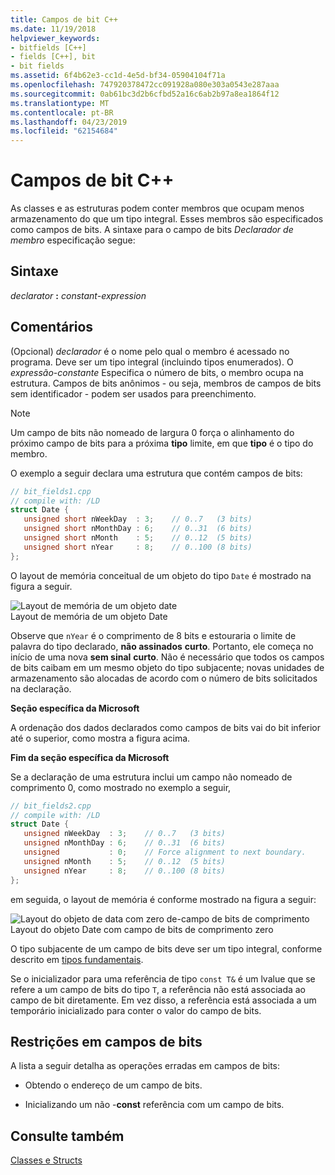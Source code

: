 ```yaml
---
title: Campos de bit C++
ms.date: 11/19/2018
helpviewer_keywords:
- bitfields [C++]
- fields [C++], bit
- bit fields
ms.assetid: 6f4b62e3-cc1d-4e5d-bf34-05904104f71a
ms.openlocfilehash: 747920378472cc091928a080e303a0543e287aaa
ms.sourcegitcommit: 0ab61bc3d2b6cfbd52a16c6ab2b97a8ea1864f12
ms.translationtype: MT
ms.contentlocale: pt-BR
ms.lasthandoff: 04/23/2019
ms.locfileid: "62154684"
---
```

# <a name="c-bit-fields"></a>Campos de bit C++

As classes e as estruturas podem conter membros que ocupam menos armazenamento do que um tipo integral. Esses membros são especificados como campos de bits. A sintaxe para o campo de bits *Declarador de membro* especificação segue:

## <a name="syntax"></a>Sintaxe

*declarator* **:** *constant-expression*

## <a name="remarks"></a>Comentários

(Opcional) *declarador* é o nome pelo qual o membro é acessado no programa. Deve ser um tipo integral (incluindo tipos enumerados). O *expressão-constante* Especifica o número de bits, o membro ocupa na estrutura. Campos de bits anônimos - ou seja, membros de campos de bits sem identificador - podem ser usados para preenchimento.

> [!NOTE]
> Um campo de bits não nomeado de largura 0 força o alinhamento do próximo campo de bits para a próxima **tipo** limite, em que **tipo** é o tipo do membro.

O exemplo a seguir declara uma estrutura que contém campos de bits:

```cpp
// bit_fields1.cpp
// compile with: /LD
struct Date {
   unsigned short nWeekDay  : 3;    // 0..7   (3 bits)
   unsigned short nMonthDay : 6;    // 0..31  (6 bits)
   unsigned short nMonth    : 5;    // 0..12  (5 bits)
   unsigned short nYear     : 8;    // 0..100 (8 bits)
};
```

O layout de memória conceitual de um objeto do tipo `Date` é mostrado na figura a seguir.

![Layout de memória de um objeto date](../cpp/media/vc38uq1.png "layout de memória de um objeto de data") <br/>
Layout de memória de um objeto Date

Observe que `nYear` é o comprimento de 8 bits e estouraria o limite de palavra do tipo declarado, **não assinados** **curto**. Portanto, ele começa no início de uma nova **sem sinal** **curto**. Não é necessário que todos os campos de bits caibam em um mesmo objeto do tipo subjacente; novas unidades de armazenamento são alocadas de acordo com o número de bits solicitados na declaração.

**Seção específica da Microsoft**

A ordenação dos dados declarados como campos de bits vai do bit inferior até o superior, como mostra a figura acima.

**Fim da seção específica da Microsoft**

Se a declaração de uma estrutura inclui um campo não nomeado de comprimento 0, como mostrado no exemplo a seguir,

```cpp
// bit_fields2.cpp
// compile with: /LD
struct Date {
   unsigned nWeekDay  : 3;    // 0..7   (3 bits)
   unsigned nMonthDay : 6;    // 0..31  (6 bits)
   unsigned           : 0;    // Force alignment to next boundary.
   unsigned nMonth    : 5;    // 0..12  (5 bits)
   unsigned nYear     : 8;    // 0..100 (8 bits)
};
```

em seguida, o layout de memória é conforme mostrado na figura a seguir:

![Layout do objeto de data com zero de&#45;campo de bits de comprimento](../cpp/media/vc38uq2.png "objeto de Layout de data com zero&#45;campo de bits de comprimento") <br/>
Layout do objeto Date com campo de bits de comprimento zero

O tipo subjacente de um campo de bits deve ser um tipo integral, conforme descrito em [tipos fundamentais](../cpp/fundamental-types-cpp.md).

Se o inicializador para uma referência de tipo `const T&` é um lvalue que se refere a um campo de bits do tipo `T`, a referência não está associada ao campo de bit diretamente. Em vez disso, a referência está associada a um temporário inicializado para conter o valor do campo de bits.

## <a name="restrictions-on-bit-fields"></a>Restrições em campos de bits

A lista a seguir detalha as operações erradas em campos de bits:

- Obtendo o endereço de um campo de bits.

- Inicializando um não -**const** referência com um campo de bits.

## <a name="see-also"></a>Consulte também

[Classes e Structs](../cpp/classes-and-structs-cpp.md)